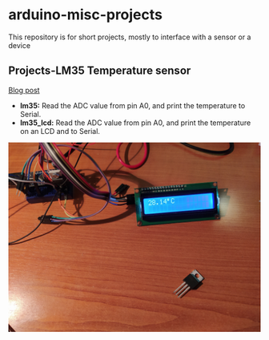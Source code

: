# arduino-misc-projects
This repository is for short projects, mostly to interface with a sensor or a device

## Projects-LM35 Temperature sensor

[Blog post](https://gajdicookbook.wordpress.com/2021/04/26/arduino-lm35-temperature-sensor-1/)

* **lm35:** Read the ADC value from pin A0, and print the temperature to Serial.
* **lm35_lcd:** Read the ADC value from pin A0, and print the temperature on an LCD and to Serial.

![project](img/arduino-lm35.png)
